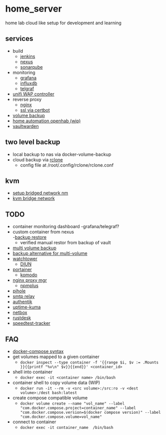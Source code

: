 # home_server
home lab cloud like setup for development and learning 

## services
- build
    - [jenkins](https://www.jenkins.io/)
    - [nexus](https://www.sonatype.com/products/nexus-repository)
    - [sonarqube](https://www.sonarqube.org/)
- monitoring
    - [grafana](https://grafana.com/)
    - [influxdb](https://www.influxdata.com/)
    - [telgraf](https://www.influxdata.com/time-series-platform/telegraf/)
- [unifi WAP controller](https://community.ui.com/releases/UniFi-Network-Application-8-6-9/e4bd3f71-a2c4-4c98-b12a-a8b0b1c2178e)
- reverse proxy
    - [nginx](https://nginx.org/en/)
    - [ssl via certbot](https://certbot-dns-cloudflare.readthedocs.io/en/stable/)
- [volume backup](https://github.com/offen/docker-volume-backup/)
- [home automation openhab (wip)](https://www.openhab.org/)
- [vaultwarden](https://github.com/dani-garcia/vaultwarden)

## two level backup
- local backup to nas via docker-volume-backup
- cloud backup via [rclone](https://rclone.org/)
    - config file at /root/.config/rclone/rclone.conf

## kvm
- [setup bridged network nm](https://gist.github.com/plembo/f7abd2d9b6f76e7afdece02dae7e5097)
- [kvm bridge network](https://gist.github.com/plembo/a7b69f92953a76ab2d06533754b5e2bb)

## TODO
- container monitoring dashboard
    -grafana/telegraf?
- custom container from nexus    
-[backup restore](https://offen.github.io/docker-volume-backup/how-tos/restore-volumes-from-backup.html)
    - verified manual restor from backup of vault
- [multi volume backup](https://offen.github.io/docker-volume-backup/recipes/#running-multiple-instances-in-the-same-setup)
- [backup alternative for multi-volume](https://github.com/blacklabelops/volumerize)
- [watchtower](https://containrrr.dev/watchtower/introduction/)
    - [DIUN](https://crazymax.dev/diun/)
- [portainer](https://www.howtogeek.com/devops/how-to-get-started-with-portainer-a-web-ui-for-docker/#install-portainer)
    - [komodo](https://komo.do/docs/intro)
- [nginx proxy mgr](https://nginxproxymanager.com/)
    - [npmplus](https://github.com/ZoeyVid/NPMplus)
- [pihole](https://pi-hole.net/)
- [smtp relay](https://github.com/wader/postfix-relay)
- [authentik](https://docs.goauthentik.io/docs/install-config/install/docker-compose)
- [uptime-kuma](https://github.com/louislam/uptime-kuma)
- [netbox](https://github.com/netbox-community/netbox)
- [rustdesk](https://rustdesk.com/docs/en/self-host/rustdesk-server-oss/docker/)
- [speedtest-tracker](https://github.com/alexjustesen/speedtest-tracker)

## FAQ 
- [docker-compose syntax](https://docs.docker.com/compose/compose-file/#compose-file-structure-and-examples)
- get volumes mapped to a given container
    - ```docker inspect --type container -f '{{range $i, $v := .Mounts }}{{printf "%v\n" $v}}{{end}}' <container_id>```
- shell into container
    - ```docker exec -it <container name> /bin/bash```
- container shell to copy volume data (WIP)
    - ```docker run -it --rm -v <src volume>:/src:ro -v <dest volume>:/dest bash:latest```    
- create compose compatible volume
    - ```docker volume create --name "vol_name" --label "com.docker.compose.project=container_name" --label "com.docker.compose.version=$(docker compose version)" --label "com.docker.compose.volume=vol_name"```
- connect to container
    - ```docker exec -it container_name  /bin/bash```
